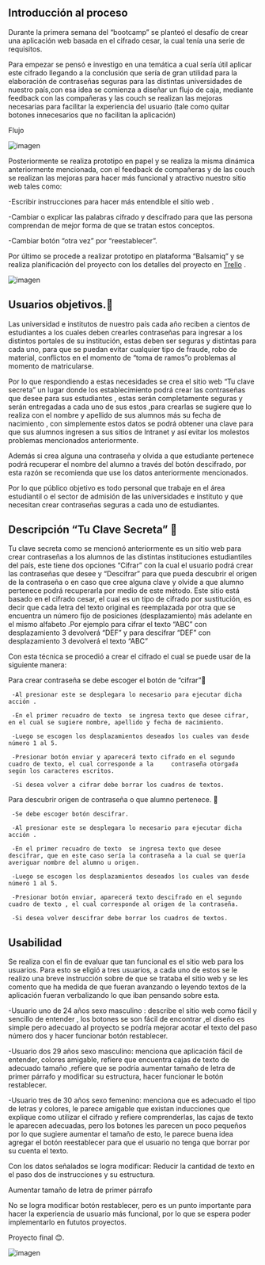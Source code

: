 ## Introducción al proceso
Durante la primera semana del “bootcamp” se planteó el desafío de crear una aplicación web basada en el cifrado cesar, la cual tenía una serie de requisitos.

Para empezar se pensó e investigo en una  temática a cual sería útil  aplicar este cifrado llegando a la conclusión que sería de gran utilidad para la elaboración de contraseñas seguras para las distintas universidades de nuestro país,con esa idea  se comienza a  diseñar un flujo de caja, mediante feedback con las compañeras y  las couch se realizan las mejoras necesarias para facilitar la experiencia del usuario (tale como quitar botones innecesarios que no facilitan la aplicación) 

Flujo

![imagen](https://i.ibb.co/sb85C8w/flujo2.png)

Posteriormente se realiza  prototipo en papel y se realiza la misma dinámica anteriormente mencionada, con el  feedback de compañeras y de las couch se realizan las mejoras para hacer más funcional y atractivo nuestro sitio web tales como:

-Escribir instrucciones para hacer más entendible el sitio web .

-Cambiar o explicar las palabras cifrado y descifrado para que  las persona  comprendan de mejor forma de que se tratan estos conceptos.

-Cambiar botón “otra vez” por “reestablecer”.

Por último se procede a realizar prototipo en plataforma “Balsamiq” y se realiza planificación del proyecto con los detalles del proyecto  en [Trello](https://trello.com/b/GRJEy4OI/proyecto-laboratoria) .

![imagen](https://i.ibb.co/wNS1Nrx/prototipo-imagenes2.png)

## Usuarios objetivos.:office:
Las universidad e institutos de nuestro país cada año reciben a cientos de estudiantes a los cuales deben crearles  contraseñas  para ingresar a los distintos portales de su institución, estas deben ser seguras y  distintas para cada uno, para que  se puedan evitar cualquier tipo de fraude, robo de material, conflictos en el momento de “toma de ramos”o problemas al momento de matricularse.

Por lo que respondiendo  a estas necesidades se crea el sitio web “Tu clave secreta” un lugar donde los  establecimiento podrá crear las contraseñas que desee para sus estudiantes , estas serán completamente seguras y serán entregadas a cada uno de sus estos ,para crearlas se sugiere que lo realiza con el nombre y apellido de sus alumnos más su fecha de nacimiento , con simplemente estos datos se podrá obtener una clave para que sus alumnos ingresen a sus sitios de Intranet  y así evitar los molestos problemas mencionados anteriormente.

Además si crea alguna una contraseña y olvida a que estudiante pertenece podrá recuperar el nombre  del alumno a través del botón descifrado, por esta razón se recomienda que use los datos anteriormente mencionados.

Por lo que público objetivo  es todo  personal que trabaje en el área estudiantil o el sector de admisión de las universidades e instituto y que necesitan crear contraseñas seguras a cada uno de  estudiantes.

## Descripción “Tu Clave Secreta” :key:

Tu clave secreta como se mencionó anteriormente es un sitio web para crear contraseñas a los alumnos de las distintas instituciones estudiantiles del país, este tiene dos opciones “Cifrar” con la cual el usuario podrá crear las contraseñas que desee y “Descifrar” para que pueda descubrir el origen de la contraseña o en caso que cree alguna clave y olvide  a que alumno pertenece podrá recuperarla por medio de este método.
Este sitio está basado en el cifrado cesar, el cual es un tipo de cifrado por sustitución, es decir que cada letra del texto original es reemplazada por otra que se encuentra un número fijo de posiciones (desplazamiento) más adelante en el mismo alfabeto .Por ejemplo para cifrar el texto “ABC” con desplazamiento 3 devolverá “DEF” y para descifrar “DEF” con desplazamiento 3  devolverá el texto “ABC”

Con esta técnica se procedió a crear el cifrado el cual se puede usar de la siguiente manera:

Para crear  contraseña se debe escoger el botón de “cifrar”:key:

     -Al presionar este se desplegara lo necesario para ejecutar dicha acción .

     -En el primer recuadro de texto  se ingresa texto que desee cifrar, en el cual se sugiere nombre, apellido y fecha de nacimiento.

     -Luego se escogen los desplazamientos deseados los cuales van desde número 1 al 5.

     -Presionar botón enviar y aparecerá texto cifrado en el segundo cuadro de texto, el cual corresponde a la     contraseña otorgada según los caracteres escritos.

     -Si desea volver a cifrar debe borrar los cuadros de textos.


Para descubrir origen de contraseña o que alumno pertenece. :key:

     -Se debe escoger botón descifrar.

     -Al presionar este se desplegara lo necesario para ejecutar dicha acción .

     -En el primer recuadro de texto  se ingresa texto que desee descifrar, que en este caso sería la contraseña a la cual se quería averiguar nombre del alumno u origen.

     -Luego se escogen los desplazamientos deseados los cuales van desde número 1 al 5.

     -Presionar botón enviar, aparecerá texto descifrado en el segundo cuadro de texto , el cual corresponde al origen de la contraseña.

     -Si desea volver descifrar debe borrar los cuadros de textos.


## Usabilidad 
Se realiza con el fin de evaluar que tan funcional es el sitio web para los usuarios. 
Para esto se eligió a tres usuarios, a cada uno de  estos se le realizo una breve instrucción sobre de que se trataba el sitio web y se les comento  que ha medida de que fueran avanzando o leyendo textos de la aplicación fueran verbalizando lo que iban pensando sobre esta.

-Usuario uno de 24 años sexo masculino : describe el sitio web como fácil y sencillo de entender , los botones se son fácil de encontrar ,el diseño es simple  pero adecuado al proyecto se podría mejorar acotar el texto del  paso número dos y hacer funcionar botón restablecer.

-Usuario dos 29 años sexo masculino: menciona que aplicación fácil de entender,  colores amigable, refiere que encuentra cajas de texto de adecuado tamaño ,refiere que se podría aumentar tamaño de letra de primer párrafo y modificar su estructura, hacer funcionar le botón restablecer.

-Usuario tres de 30 años sexo femenino: menciona que es adecuado el tipo de letras y colores, le parece amigable que existan inducciones que explique como utilizar el cifrado  y refiere  comprenderlas, las  cajas de texto le aparecen adecuadas, pero los botones les parecen un poco pequeños por lo que sugiere aumentar el tamaño de esto, le parece buena idea agregar el botón reestablecer para que el usuario no tenga que borrar por su cuenta el texto.

Con los datos señalados  se logra modificar:
 Reducir la cantidad de texto en el paso dos de instrucciones y su estructura.

 Aumentar tamaño de letra de primer párrafo 

No se logra modificar botón restablecer, pero es un punto importante para hacer la experiencia de usuario más funcional, por lo que se espera poder implementarlo en fututos proyectos.

Proyecto final :blush:.

![imagen](https://i.ibb.co/Zm3C3cK/Tu-clave-secreta.png)